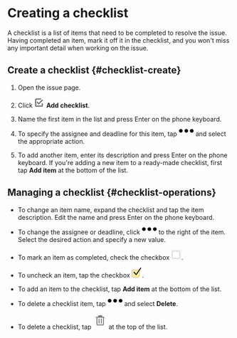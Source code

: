 # Creating a checklist

A checklist is a list of items that need to be completed to resolve the issue. Having completed an item, mark it off it in the checklist, and you won't miss any important detail when working on the issue.

## Create a checklist {#checklist-create}

1. Open the issue page.

1. Click ![](../../_assets/tracker/checklist-create.png) **Add checklist**.

1. Name the first item in the list and press Enter on the phone keyboard.

1. To specify the assignee and deadline for this item, tap ![](../../_assets/horizontal-ellipsis.svg) and select the appropriate action.

1. To add another item, enter its description and press Enter on the phone keyboard. If you're adding a new item to a ready-made checklist, first tap **Add item** at the bottom of the list.

## Managing a checklist {#checklist-operations}

* To change an item name, expand the checklist and tap the item description. Edit the name and press Enter on the phone keyboard.

* To change the assignee or deadline, click ![](../../_assets/horizontal-ellipsis.svg) to the right of the item. Select the desired action and specify a new value.

* To mark an item as completed, check the checkbox ![](../../_assets/tracker/checklist-checkbox.png).

* To uncheck an item, tap the checkbox ![](../../_assets/tracker/checklist-checkmark.png).

* To add an item to the checklist, tap **Add item** at the bottom of the list.

* To delete a checklist item, tap ![](../../_assets/horizontal-ellipsis.svg) and select **Delete**.

* To delete a checklist, tap ![](../../_assets/tracker/delete-checklist-mobile.png) at the top of the list.

